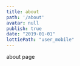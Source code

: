 ```yaml
---
title: about
path: '/about'
avatar: null
publish: true
date: "2019-01-01"
lottiePath: "user_mobile"
---
```


about page